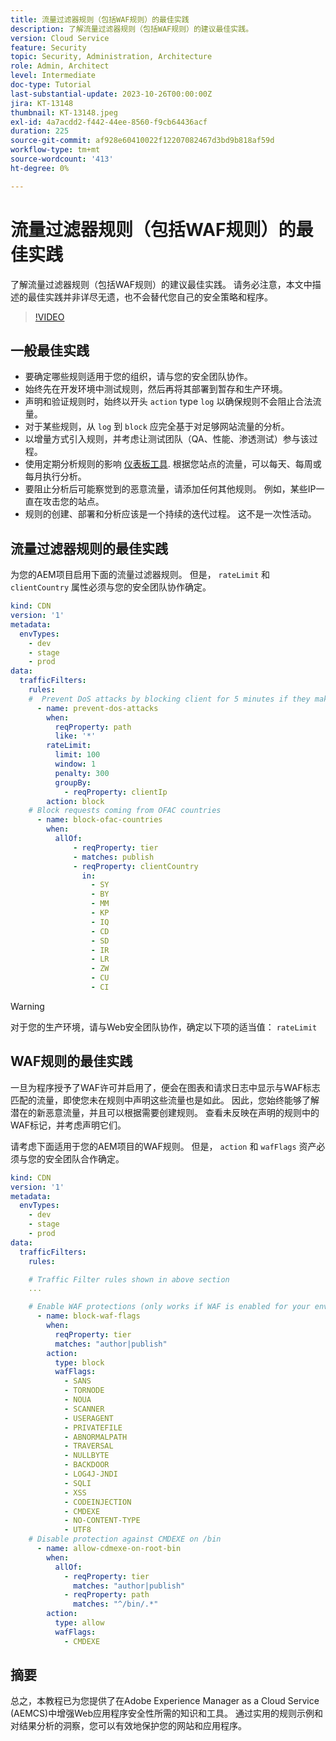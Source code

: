 ```yaml
---
title: 流量过滤器规则（包括WAF规则）的最佳实践
description: 了解流量过滤器规则（包括WAF规则）的建议最佳实践。
version: Cloud Service
feature: Security
topic: Security, Administration, Architecture
role: Admin, Architect
level: Intermediate
doc-type: Tutorial
last-substantial-update: 2023-10-26T00:00:00Z
jira: KT-13148
thumbnail: KT-13148.jpeg
exl-id: 4a7acdd2-f442-44ee-8560-f9cb64436acf
duration: 225
source-git-commit: af928e60410022f12207082467d3bd9b818af59d
workflow-type: tm+mt
source-wordcount: '413'
ht-degree: 0%

---
```


# 流量过滤器规则（包括WAF规则）的最佳实践

了解流量过滤器规则（包括WAF规则）的建议最佳实践。 请务必注意，本文中描述的最佳实践并非详尽无遗，也不会替代您自己的安全策略和程序。

>[!VIDEO](https://video.tv.adobe.com/v/3425408?quality=12&learn=on)

## 一般最佳实践

- 要确定哪些规则适用于您的组织，请与您的安全团队协作。
- 始终先在开发环境中测试规则，然后再将其部署到暂存和生产环境。
- 声明和验证规则时，始终以开头 `action` type `log` 以确保规则不会阻止合法流量。
- 对于某些规则，从 `log` 到 `block` 应完全基于对足够网站流量的分析。
- 以增量方式引入规则，并考虑让测试团队（QA、性能、渗透测试）参与该过程。
- 使用定期分析规则的影响 [仪表板工具](https://github.com/adobe/AEMCS-CDN-Log-Analysis-ELK-Tool). 根据您站点的流量，可以每天、每周或每月执行分析。
- 要阻止分析后可能察觉到的恶意流量，请添加任何其他规则。 例如，某些IP一直在攻击您的站点。
- 规则的创建、部署和分析应该是一个持续的迭代过程。 这不是一次性活动。

## 流量过滤器规则的最佳实践

为您的AEM项目启用下面的流量过滤器规则。 但是， `rateLimit` 和 `clientCountry` 属性必须与您的安全团队协作确定。

```yaml
kind: CDN
version: '1'
metadata:
  envTypes:
    - dev
    - stage
    - prod
data:
  trafficFilters:
    rules:
    #  Prevent DoS attacks by blocking client for 5 minutes if they make more than 100 requests in 1 second.
      - name: prevent-dos-attacks
        when:
          reqProperty: path
          like: '*'
        rateLimit:
          limit: 100
          window: 1
          penalty: 300
          groupBy:
            - reqProperty: clientIp
        action: block
    # Block requests coming from OFAC countries
      - name: block-ofac-countries
        when:
          allOf:
              - reqProperty: tier
              - matches: publish
              - reqProperty: clientCountry
                in:
                  - SY
                  - BY
                  - MM
                  - KP
                  - IQ
                  - CD
                  - SD
                  - IR
                  - LR
                  - ZW
                  - CU
                  - CI
```

>[!WARNING]
>
>对于您的生产环境，请与Web安全团队协作，确定以下项的适当值： `rateLimit`

## WAF规则的最佳实践

一旦为程序授予了WAF许可并启用了，便会在图表和请求日志中显示与WAF标志匹配的流量，即使您未在规则中声明这些流量也是如此。 因此，您始终能够了解潜在的新恶意流量，并且可以根据需要创建规则。 查看未反映在声明的规则中的WAF标记，并考虑声明它们。

请考虑下面适用于您的AEM项目的WAF规则。 但是， `action` 和 `wafFlags` 资产必须与您的安全团队合作确定。

```yaml
kind: CDN
version: '1'
metadata:
  envTypes:
    - dev
    - stage
    - prod
data:
  trafficFilters:
    rules:

    # Traffic Filter rules shown in above section
    ...

    # Enable WAF protections (only works if WAF is enabled for your environment)
      - name: block-waf-flags
        when:
          reqProperty: tier
          matches: "author|publish"
        action:
          type: block
          wafFlags:
            - SANS
            - TORNODE
            - NOUA
            - SCANNER
            - USERAGENT
            - PRIVATEFILE
            - ABNORMALPATH
            - TRAVERSAL
            - NULLBYTE
            - BACKDOOR
            - LOG4J-JNDI
            - SQLI
            - XSS
            - CODEINJECTION
            - CMDEXE
            - NO-CONTENT-TYPE
            - UTF8
    # Disable protection against CMDEXE on /bin
      - name: allow-cdmexe-on-root-bin
        when:
          allOf:
            - reqProperty: tier
              matches: "author|publish"
            - reqProperty: path
              matches: "^/bin/.*"
        action:
          type: allow
          wafFlags:
            - CMDEXE
```

## 摘要

总之，本教程已为您提供了在Adobe Experience Manager as a Cloud Service (AEMCS)中增强Web应用程序安全性所需的知识和工具。 通过实用的规则示例和对结果分析的洞察，您可以有效地保护您的网站和应用程序。



